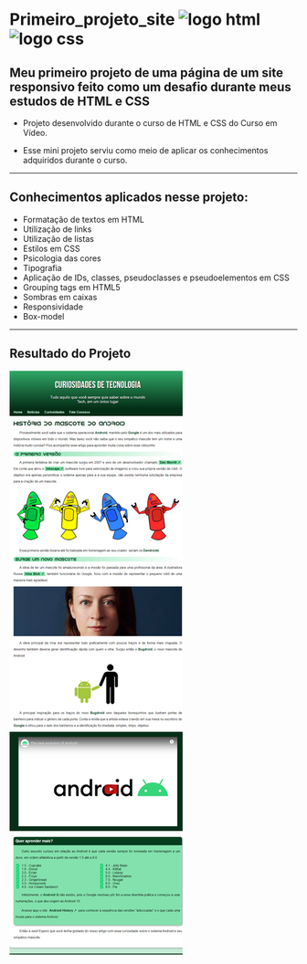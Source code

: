 # Primeiro_projeto_site <img src="https://cdn.iconscout.com/icon/free/png-256/html5-19-722707.png" alt="logo html" height="50px" width="50px"> <img src="https://cdn.iconscout.com/icon/free/png-256/css-131-722685.png" alt="logo css" height="50px" width="50px">

<div align="left">
  <h2>Meu primeiro projeto de uma página de um site responsivo feito como um desafio durante meus estudos de HTML e CSS</h2>
  
  - Projeto desenvolvido durante o curso de HTML e CSS do Curso em Vídeo.
  
  - Esse mini projeto serviu como meio de aplicar os conhecimentos adquiridos durante o curso.
</div>

---

<h2>Conhecimentos aplicados nesse projeto:</h2>

- Formatação de textos em HTML
- Utilização de links 
- Utilização de listas
- Estilos em CSS
- Psicologia das cores 
- Tipografia
- Aplicação de IDs, classes, pseudoclasses e pseudoelementos em CSS
- Grouping tags em HTML5
- Sombras em caixas
- Responsividade 
- Box-model

---

<h2>Resultado do Projeto</h2>
<img src="resultado.png" alt="resultado do projeto">
